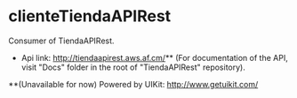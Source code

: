 clienteTiendaAPIRest
====================

Consumer of TiendaAPIRest.

- Api link: http://tiendaapirest.aws.af.cm/** (For documentation of the API, visit "Docs" folder in the root of "TiendaAPIRest" repository).

**(Unavailable for now)
Powered by UIKit: http://www.getuikit.com/
